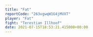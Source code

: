 ```yaml
---
title: "Fat"
reportCode: "263vgwqW1G4jMVXT"
player: "Fat"
fight: "Terestian Illhoof"
date: 2021-07-15T18:53:21.415000+00:00
---
```

